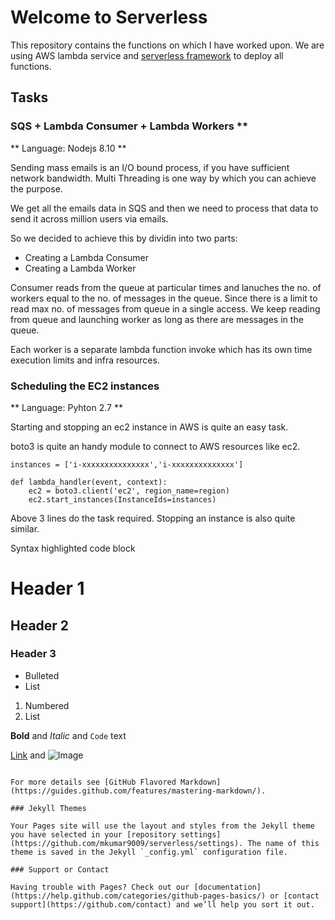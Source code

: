 # Welcome to Serverless

This repository contains the functions on which I have worked upon.
We are using AWS lambda service and [serverless framework](https://serverless.com/) to deploy all functions.


## Tasks
### SQS + Lambda Consumer + Lambda Workers **

** Language: Nodejs 8.10 **

Sending mass emails is an I/O bound process, if you have sufficient network bandwidth. Multi Threading is one way by which you can achieve the purpose.

We get all the emails data in SQS and then we need to process that data to send it across million users via emails.

So we decided to achieve this by dividin into two parts:

- Creating a Lambda Consumer
- Creating a Lambda Worker 

Consumer reads from the queue at particular times and lanuches the no. of workers equal to the no. of messages in the queue. Since there is a limit to read max no. of messages from queue in a single access. We keep reading from queue and launching worker as long as there are messages in the queue.

Each worker is a separate lambda function invoke which has its own time execution limits and infra resources.

### Scheduling the EC2 instances 

** Language: Pyhton 2.7 **

Starting and stopping an ec2 instance in AWS is quite an easy task.

boto3 is quite an handy module to connect to AWS resources like ec2.
```
instances = ['i-xxxxxxxxxxxxxxx','i-xxxxxxxxxxxxxx']

def lambda_handler(event, context):
    ec2 = boto3.client('ec2', region_name=region)
    ec2.start_instances(InstanceIds=instances)
```
Above 3 lines do the task required.
Stopping an instance is also quite similar.




Syntax highlighted code block

# Header 1
## Header 2
### Header 3

- Bulleted
- List

1. Numbered
2. List

**Bold** and _Italic_ and `Code` text

[Link](url) and ![Image](src)
```

For more details see [GitHub Flavored Markdown](https://guides.github.com/features/mastering-markdown/).

### Jekyll Themes

Your Pages site will use the layout and styles from the Jekyll theme you have selected in your [repository settings](https://github.com/mkumar9009/serverless/settings). The name of this theme is saved in the Jekyll `_config.yml` configuration file.

### Support or Contact

Having trouble with Pages? Check out our [documentation](https://help.github.com/categories/github-pages-basics/) or [contact support](https://github.com/contact) and we’ll help you sort it out.
